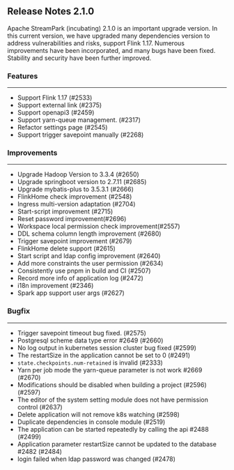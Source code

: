 
## Release Notes 2.1.0

<div style={{height: '30px'}}></div>

Apache StreamPark (incubating) 2.1.0 is an important upgrade version. In this current version, we have upgraded many dependencies version to address vulnerabilities and risks, support Flink 1.17. Numerous improvements have been incorporated, and many bugs have been fixed. Stability and security have been further improved.

<div style={{height: '30px'}}></div>


### Features
----

- Support Flink 1.17 (#2533)
- Support external link (#2375)
- Support openapi3 (#2459)
- Support yarn-queue management. (#2317)
- Refactor settings page (#2545)
- Support trigger savepoint manually (#2268)

### Improvements
---

- Upgrade Hadoop Version to 3.3.4 (#2650)
- Upgrade springboot version to 2.7.11 (#2685)
- Upgrade mybatis-plus to 3.5.3.1 (#2666)
- FlinkHome check improvement (#2548)
- Ingress multi-version adaptation (#2704)
- Start-script improvement (#2715)
- Reset password improvement(#2696)
- Workspace local permission check improvement(#2557)
- DDL schema column length improvement (#2680)
- Trigger savepoint improvement (#2679)
- FlinkHome delete support (#2615)
- Start script and ldap config improvement (#2640)
- Add more constraints the user permission (#2634)
- Consistently use pnpm in build and CI  (#2507)
- Record more info of application log (#2472)
- i18n improvement (#2346)
- Spark app support user args (#2627)

### Bugfix
---

- Trigger savepoint timeout bug fixed. (#2575)
- Postgresql scheme data type error #2649 (#2660)
- No log output in kubernetes session cluster bug fixed (#2599)
- The restartSize in the application cannot be set to 0 (#2491)
- `state.checkpoints.num-retained` is invalid (#2333)
- Yarn per job mode the yarn-queue parameter is not work #2669 (#2670)
- Modifications should be disabled when building a project (#2596) (#2597)
- The editor of the system setting module does not have permission control (#2637)
- Delete application will not remove k8s watching (#2598)
- Duplicate dependencies in console module (#2519)
- The application can be started repeatedly by calling the api #2488 (#2499)
- Application parameter restartSize cannot be updated to the database #2482 (#2484)
- login failed when ldap password was changed (#2478)